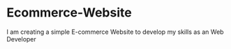 # Ecommerce-Website
I am creating a simple E-commerce Website to develop my skills as an Web Developer
